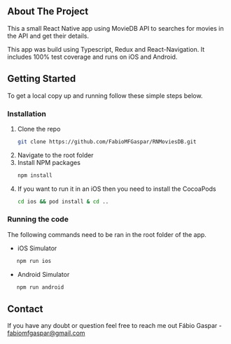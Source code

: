 ## About The Project
This a small React Native app using MovieDB API to searches for movies in the API and get their details.

This app was build using Typescript, Redux and React-Navigation.
It includes 100% test coverage and runs on iOS and Android.
## Getting Started
To get a local copy up and running follow these simple steps below.

### Installation

1. Clone the repo
   ```sh
   git clone https://github.com/FabioMFGaspar/RNMoviesDB.git
   ```
2. Navigate to the root folder
3. Install NPM packages
   ```sh
   npm install
   ```
4. If you want to run it in an iOS then you need to install the CocoaPods
   ```sh
   cd ios && pod install & cd ..
   ```
### Running the code
The following commands need to be ran in the root folder of the app.
* iOS Simulator
```sh
   npm run ios
   ```
* Android Simulator
```sh
   npm run android
   ```
## Contact
If you have any doubt or question feel free to reach me out 
Fábio Gaspar - fabiomfgaspar@gmail.com